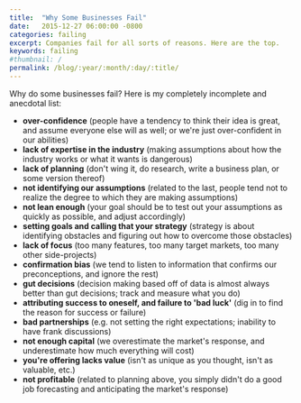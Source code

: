 ```yaml
---
title:  "Why Some Businesses Fail"
date:   2015-12-27 06:00:00 -0800
categories: failing
excerpt: Companies fail for all sorts of reasons. Here are the top.
keywords: failing
#thumbnail: /
permalink: /blog/:year/:month/:day/:title/
---
```

Why do some businesses fail? Here is my completely incomplete and anecdotal list:

- **over-confidence** (people have a tendency to think their idea is great, and assume everyone else will as well; or we're just over-confident in our abilities)
- **lack of expertise in the industry** (making assumptions about how the industry works or what it wants is dangerous)
- **lack of planning** (don't wing it, do research, write a business plan, or some version thereof)
- **not identifying our assumptions** (related to the last, people tend not to realize the degree to which they are making assumptions)
- **not lean enough** (your goal should be to test out your assumptions as quickly as possible, and adjust accordingly)
- **setting goals and calling that your strategy** (strategy is about identifying obstacles and figuring out how to overcome those obstacles)
- **lack of focus** (too many features, too many target markets, too many other side-projects)
- **confirmation bias** (we tend to listen to information that confirms our preconceptions, and ignore the rest)
- **gut decisions** (decision making based off of data is almost always better than gut decisions; track and measure what you do)
- **attributing success to oneself, and failure to 'bad luck'** (dig in to find the reason for success or failure)
- **bad partnerships** (e.g. not setting the right expectations; inability to have frank discussions)
- **not enough capital** (we overestimate the market's response, and underestimate how much everything will cost)
- **you're offering lacks value** (isn't as unique as you thought, isn't as valuable, etc.)
- **not profitable** (related to planning above, you simply didn't do a good job forecasting and anticipating the market's response)
